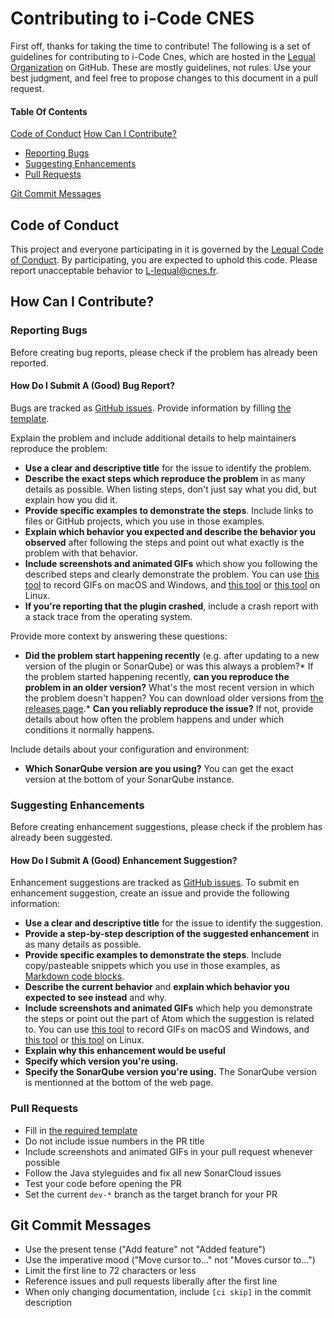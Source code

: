 # Contributing to i-Code CNES
First off, thanks for taking the time to contribute!
The following is a set of guidelines for contributing to i-Code Cnes, which are hosted in the [Lequal Organization](https://github.com/lequal) on GitHub. These are mostly guidelines, not rules. Use your best judgment, and feel free to propose changes to this document in a pull request.

#### Table Of Contents
[Code of Conduct](#code-of-conduct)
[How Can I Contribute?](#how-can-i-contribute)  
* [Reporting Bugs](#reporting-bugs)  
* [Suggesting Enhancements](#suggesting-enhancements)  
* [Pull Requests](#pull-requests)

[Git Commit Messages](#git-commit-messages)

## Code of Conduct
This project and everyone participating in it is governed by the [Lequal Code of Conduct](CODE_OF_CONDUCT.md). By participating, you are expected to uphold this code. Please report unacceptable behavior to [L-lequal@cnes.fr](mailto:L-lequal@cnes.fr).

## How Can I Contribute?

### Reporting Bugs
Before creating bug reports, please check if the problem has already been reported. 

#### How Do I Submit A (Good) Bug Report?
Bugs are tracked as [GitHub issues](https://guides.github.com/features/issues/). 
Provide information by filling [the template](ISSUE_TEMPLATE.md).

Explain the problem and include additional details to help maintainers reproduce the problem:
* **Use a clear and descriptive title** for the issue to identify the problem.
* **Describe the exact steps which reproduce the problem** in as many details as possible. When listing steps, don't just say what you did, but explain how you did it.
* **Provide specific examples to demonstrate the steps**. Include links to files or GitHub projects, which you use in those examples.
* **Explain which behavior you expected and describe the behavior you observed** after following the steps and point out what exactly is the problem with that behavior.
* **Include screenshots and animated GIFs** which show you following the described steps and clearly demonstrate the problem. You can use [this tool](https://www.cockos.com/licecap/) to record GIFs on macOS and Windows, and [this tool](https://github.com/colinkeenan/silentcast) or [this tool](https://github.com/GNOME/byzanz) on Linux.
* **If you're reporting that the plugin crashed**, include a crash report with a stack trace from the operating system.

Provide more context by answering these questions:
* **Did the problem start happening recently** (e.g. after updating to a new version of the plugin or SonarQube) or was this always a problem?* If the problem started happening recently, **can you reproduce the problem in an older version?** What's the most recent version in which the problem doesn't happen? You can download older versions from [the releases page](https://github.com/lequal/i-CodeCNES/releases).* **Can you reliably reproduce the issue?** If not, provide details about how often the problem happens and under which conditions it normally happens.

Include details about your configuration and environment:
* **Which SonarQube version are you using?** You can get the exact version at the bottom of your SonarQube instance.

### Suggesting Enhancements
Before creating enhancement suggestions, please check if the problem has already been suggested.

#### How Do I Submit A (Good) Enhancement Suggestion?
Enhancement suggestions are tracked as [GitHub issues](https://guides.github.com/features/issues/). To submit en enhancement suggestion, create an issue and provide the following information:
* **Use a clear and descriptive title** for the issue to identify the suggestion.
* **Provide a step-by-step description of the suggested enhancement** in as many details as possible.
* **Provide specific examples to demonstrate the steps**. Include copy/pasteable snippets which you use in those examples, as [Markdown code blocks](https://help.github.com/articles/markdown-basics/#multiple-lines).
* **Describe the current behavior** and **explain which behavior you expected to see instead** and why.
* **Include screenshots and animated GIFs** which help you demonstrate the steps or point out the part of Atom which the suggestion is related to. You can use [this tool](https://www.cockos.com/licecap/) to record GIFs on macOS and Windows, and [this tool](https://github.com/colinkeenan/silentcast) or [this tool](https://github.com/GNOME/byzanz) on Linux.
* **Explain why this enhancement would be useful**
* **Specify which version you're using.**
* **Specify the SonarQube version you're using.** The SonarQube version is mentionned at the bottom of the web page.

### Pull Requests
* Fill in [the required template](PULL_REQUEST_TEMPLATE.md)
* Do not include issue numbers in the PR title
* Include screenshots and animated GIFs in your pull request whenever possible
* Follow the Java styleguides and fix all new SonarCloud issues
* Test your code before opening the PR
* Set the current `dev-*` branch as the target branch for your PR

## Git Commit Messages
* Use the present tense ("Add feature" not "Added feature")
* Use the imperative mood ("Move cursor to..." not "Moves cursor to...")
* Limit the first line to 72 characters or less
* Reference issues and pull requests liberally after the first line
* When only changing documentation, include `[ci skip]` in the commit description
